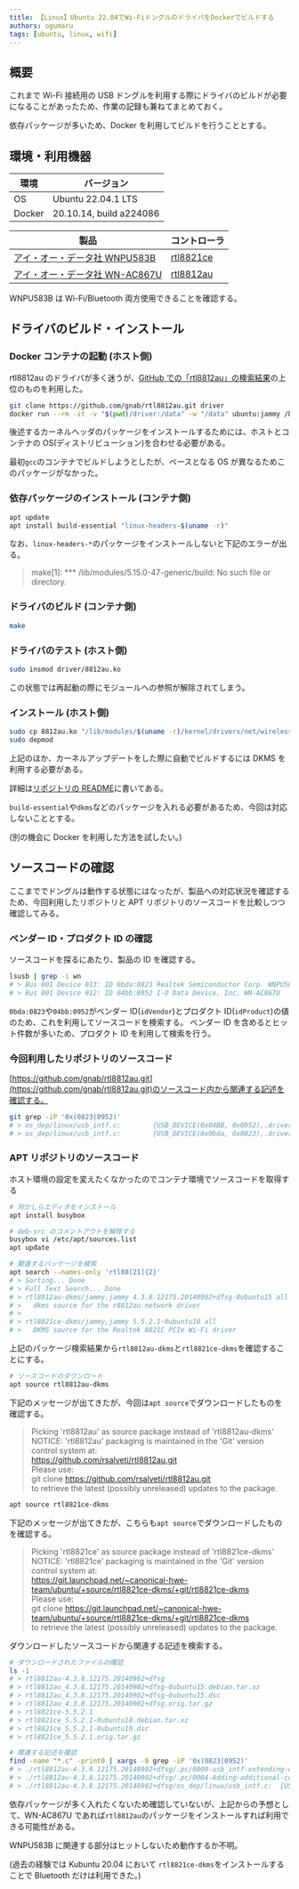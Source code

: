 ```yaml
---
title: 【Linux】Ubuntu 22.04でWi-FiドングルのドライバをDockerでビルドする
authors: ogumaru
tags: [ubuntu, linux, wifi]
---
```


## 概要

これまで Wi-Fi 接続用の USB ドングルを利用する際にドライバのビルドが必要になることがあったため、作業の記録も兼ねてまとめておく。

依存パッケージが多いため、Docker を利用してビルドを行うこととする。

## 環境・利用機器

| 環境   | バージョン              |
| ------ | ----------------------- |
| OS     | Ubuntu 22.04.1 LTS      |
| Docker | 20.10.14, build a224086 |

| 製品                                                                              | コントローラ                                                                               |
| --------------------------------------------------------------------------------- | ------------------------------------------------------------------------------------------ |
| [アイ・オー・データ社 WNPU583B](https://www.amazon.co.jp/gp/product/B01N44FMI9/)  | [rtl8821ce](https://www.realtek.com/ja/products/communications-network-ics/item/rtl8821ce) |
| [アイ・オー・データ社 WN-AC867U](https://www.amazon.co.jp/gp/product/B00C58G612/) | [rtl8812au](https://www.realtek.com/ja/products/communications-network-ics/item/rtl8812au) |

WNPU583B は Wi-Fi/Bluetooth 両方使用できることを確認する。

## ドライバのビルド・インストール

### Docker コンテナの起動 (ホスト側)

rtl8812au のドライバが多く迷うが、[GitHub での「rtl8812au」の検索結果](https://github.com/search?q=rtl8812au)の上位のものを利用した。

```bash
git clone https://github.com/gnab/rtl8812au.git driver
docker run --rm -it -v "$(pwd)/driver:/data" -w "/data" ubuntu:jammy /bin/bash
```

後述するカーネルヘッダのパッケージをインストールするためには、ホストとコンテナの OS(ディストリビューション)を合わせる必要がある。

最初`gcc`のコンテナでビルドしようとしたが、ベースとなる OS が異なるためこのパッケージがなかった。

### 依存パッケージのインストール (コンテナ側)

```bash
apt update
apt install build-essential "linux-headers-$(uname -r)"
```

なお、`linux-headers-*`のパッケージをインストールしないと下記のエラーが出る。

> make[1]: \*\*\* /lib/modules/5.15.0-47-generic/build: No such file or directory.

### ドライバのビルド (コンテナ側)

```bash
make
```

### ドライバのテスト (ホスト側)

```bash
sudo insmod driver/8812au.ko
```

この状態では再起動の際にモジュールへの参照が解除されてしまう。

### インストール (ホスト側)

```bash
sudo cp 8812au.ko "/lib/modules/$(uname -r)/kernel/drivers/net/wireless"
sudo depmod
```

上記のほか、カーネルアップデートをした際に自動でビルドするには DKMS を利用する必要がある。

詳細は[リポジトリの README](https://github.com/gnab/rtl8812au/)に書いてある。

`build-essential`や`dkms`などのパッケージを入れる必要があるため、今回は対応しないこととする。

(別の機会に Docker を利用した方法を試したい。)

## ソースコードの確認

ここまででドングルは動作する状態にはなったが、製品への対応状況を確認するため、今回利用したリポジトリと APT リポジトリのソースコードを比較しつつ確認してみる。

### ベンダー ID・プロダクト ID の確認

ソースコードを探るにあたり、製品の ID を確認する。

```bash
lsusb | grep -i wn
# > Bus 001 Device 013: ID 0bda:0823 Realtek Semiconductor Corp. WNPU583B
# > Bus 001 Device 012: ID 04bb:0952 I-O Data Device, Inc. WN-AC867U
```

`0bda:0823`や`04bb:0952`がベンダー ID(`idVendor`)とプロダクト ID(`idProduct`)の値のため、これを利用してソースコードを検索する。
ベンダー ID を含めるとヒット件数が多いため、プロダクト ID を利用して検索を行う。

### 今回利用したリポジトリのソースコード

[https://github.com/gnab/rtl8812au.git](https://github.com/gnab/rtl8812au.git)のソースコード内から関連する記述を確認する。

```bash
git grep -iP '0x(0823|0952)'
# > os_dep/linux/usb_intf.c:        {USB_DEVICE(0x04BB, 0x0952),.driver_info = RTL8812}, /* I-O DATA - Edimax */
# > os_dep/linux/usb_intf.c:        {USB_DEVICE(0x0bda, 0x0823),.driver_info = RTL8821}, /* I-O DATA - WNPU583B */
```

### APT リポジトリのソースコード

ホスト環境の設定を変えたくなかったのでコンテナ環境でソースコードを取得する

```bash
# 何かしらエディタをインストール
apt install busybox

# deb-src のコメントアウトを解除する
busybox vi /etc/apt/sources.list
apt update

# 関連するパッケージを検索
apt search --names-only 'rtl88[21]{2}'
# > Sorting... Done
# > Full Text Search... Done
# > rtl8812au-dkms/jammy,jammy 4.3.8.12175.20140902+dfsg-0ubuntu15 all
# >   dkms source for the r8812au network driver
# >
# > rtl8821ce-dkms/jammy,jammy 5.5.2.1-0ubuntu10 all
# >   DKMS source for the Realtek 8821C PCIe Wi-Fi driver
```

上記のパッケージ検索結果から`rtl8812au-dkms`と`rtl8821ce-dkms`を確認することにする。

```bash
# ソースコードのダウンロード
apt source rtl8812au-dkms
```

下記のメッセージが出てきたが、今回は`apt source`でダウンロードしたものを確認する。

> Picking 'rtl8812au' as source package instead of 'rtl8812au-dkms'  
> NOTICE: 'rtl8812au' packaging is maintained in the 'Git' version control system at:  
> https://github.com/rsalveti/rtl8812au.git  
> Please use:  
> git clone https://github.com/rsalveti/rtl8812au.git  
> to retrieve the latest (possibly unreleased) updates to the package.

```bash
apt source rtl8821ce-dkms
```

下記のメッセージが出てきたが、こちらも`apt source`でダウンロードしたものを確認する。

> Picking 'rtl8821ce' as source package instead of 'rtl8821ce-dkms'  
> NOTICE: 'rtl8821ce' packaging is maintained in the 'Git' version control system at:  
> https://git.launchpad.net/~canonical-hwe-team/ubuntu/+source/rtl8821ce-dkms/+git/rtl8821ce-dkms  
> Please use:  
> git clone https://git.launchpad.net/~canonical-hwe-team/ubuntu/+source/rtl8821ce-dkms/+git/rtl8821ce-dkms  
> to retrieve the latest (possibly unreleased) updates to the package.

ダウンロードしたソースコードから関連する記述を検索する。

```bash
# ダウンロードされたファイルの確認
ls -1
# > rtl8812au-4.3.8.12175.20140902+dfsg
# > rtl8812au_4.3.8.12175.20140902+dfsg-0ubuntu15.debian.tar.xz
# > rtl8812au_4.3.8.12175.20140902+dfsg-0ubuntu15.dsc
# > rtl8812au_4.3.8.12175.20140902+dfsg.orig.tar.gz
# > rtl8821ce-5.5.2.1
# > rtl8821ce_5.5.2.1-0ubuntu10.debian.tar.xz
# > rtl8821ce_5.5.2.1-0ubuntu10.dsc
# > rtl8821ce_5.5.2.1.orig.tar.gz

# 関連する記述を確認
find -name "*.c" -print0 | xargs -0 grep -iP '0x(0823|0952)'
# > ./rtl8812au-4.3.8.12175.20140902+dfsg/.pc/0009-usb_intf-extending-compatible-vendor-list.patch/os_dep/linux/usb_intf.c:	{USB_DEVICE(0x04BB, 0x0952),.driver_info = RTL8812}, /* I-O DATA - Edimax */
# > ./rtl8812au-4.3.8.12175.20140902+dfsg/.pc/0004-Adding-additional-compatible-devices.patch/os_dep/linux/usb_intf.c:	{USB_DEVICE(0x04BB, 0x0952),.driver_info = RTL8812}, /* I-O DATA - Edimax */
# > ./rtl8812au-4.3.8.12175.20140902+dfsg/os_dep/linux/usb_intf.c:	{USB_DEVICE(0x04BB, 0x0952),.driver_info = RTL8812}, /* I-O DATA - Edimax *
```

依存パッケージが多く入れたくないため確認していないが、上記からの予想として、WN-AC867U であれば`rtl8812au`のパッケージをインストールすれば利用できる可能性がある。

WNPU583B に関連する部分はヒットしないため動作するか不明。

(過去の経験では Kubuntu 20.04 において `rtl8821ce-dkms`をインストールすることで Bluetooth だけは利用できた。)
